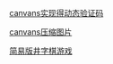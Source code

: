[canvans实现得动态验证码](https://yuhang1995.github.io/study/canvas/regCode/regCode.html)

[canvans压缩图片](https://yuhang1995.github.io/study/canvas/compress/index.html)

[简易版井字棋游戏](https://yuhang1995.github.io/study/react/my-app/build/index.html)
